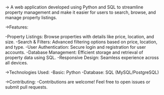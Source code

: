 -> A web application developed using Python and SQL to streamline property management and make it easier for users to search, browse, and manage property listings.

->Features:

-Property Listings: Browse properties with details like price, location, and size.
-Search & Filters: Advanced filtering options based on price, location, and type.
-User Authentication: Secure login and registration for user accounts.
-Database Management: Efficient storage and retrieval of property data using SQL.
-Responsive Design: Seamless experience across all devices.

->Technologies Used:
-Basic: Python
-Database: SQL (MySQL/PostgreSQL)

->Contributing:
-Contributions are welcome! Feel free to open issues or submit pull requests.
